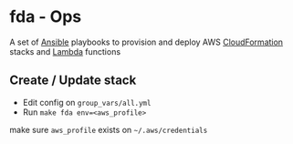 # fda - Ops

A set of [Ansible](www.ansible.com) playbooks to provision and deploy AWS [CloudFormation](https://aws.amazon.com/cloudformation) stacks and [Lambda](https://aws.amazon.com/lambda) functions

## Create / Update stack

- Edit config on `group_vars/all.yml`
- Run `make fda env=<aws_profile>`

make sure `aws_profile` exists on `~/.aws/credentials`
